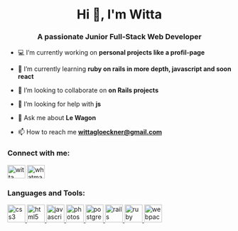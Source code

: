 <h1 align="center">Hi 👋, I'm Witta</h1>
<h3 align="center">A passionate Junior Full-Stack Web Developer</h3>

- 💻 I’m currently working on **personal projects like a profil-page**

- 📜 I’m currently learning **ruby on rails in more depth, javascript and soon react**

- 🥂 I’m looking to collaborate on **on Rails projects**

- 🤝 I’m looking for help with **js**

- 💬 Ask me about **Le Wagon**

- 📫 How to reach me **wittagloeckner@gmail.com**

<h3 align="left">Connect with me:</h3>
<p align="left">
<a href="https://linkedin.com/in/witta glöckner" target="blank"><img align="center" src="https://cdn.jsdelivr.net/npm/simple-icons@3.0.1/icons/linkedin.svg" alt="witta glöckner" height="30" width="40" /></a>
<a href="https://instagram.com/whatmademe.see" target="blank"><img align="center" src="https://cdn.jsdelivr.net/npm/simple-icons@3.0.1/icons/instagram.svg" alt="whatmademe.see" height="30" width="40" /></a>
</p>

<h3 align="left">Languages and Tools:</h3>
<p align="left"> <a href="https://www.w3schools.com/css/" target="_blank"> <img src="https://devicons.github.io/devicon/devicon.git/icons/css3/css3-original-wordmark.svg" alt="css3" width="40" height="40"/> </a> <a href="https://www.w3.org/html/" target="_blank"> <img src="https://devicons.github.io/devicon/devicon.git/icons/html5/html5-original-wordmark.svg" alt="html5" width="40" height="40"/> </a> <a href="https://developer.mozilla.org/en-US/docs/Web/JavaScript" target="_blank"> <img src="https://devicons.github.io/devicon/devicon.git/icons/javascript/javascript-original.svg" alt="javascript" width="40" height="40"/> </a> <a href="https://www.photoshop.com/en" target="_blank"> <img src="https://devicons.github.io/devicon/devicon.git/icons/photoshop/photoshop-plain.svg" alt="photoshop" width="40" height="40"/> </a> <a href="https://www.postgresql.org" target="_blank"> <img src="https://devicons.github.io/devicon/devicon.git/icons/postgresql/postgresql-original-wordmark.svg" alt="postgresql" width="40" height="40"/> </a> <a href="https://rubyonrails.org" target="_blank"> <img src="https://devicons.github.io/devicon/devicon.git/icons/rails/rails-original-wordmark.svg" alt="rails" width="40" height="40"/> </a> <a href="https://www.ruby-lang.org/en/" target="_blank"> <img src="https://devicons.github.io/devicon/devicon.git/icons/ruby/ruby-original-wordmark.svg" alt="ruby" width="40" height="40"/> </a> <a href="https://webpack.js.org" target="_blank"> <img src="https://devicons.github.io/devicon/devicon.git/icons/webpack/webpack-original.svg" alt="webpack" width="40" height="40"/> </a> </p>
